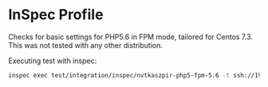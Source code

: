 # InSpec Profile

Checks for basic settings for PHP5.6 in FPM mode, tailored for Centos 7.3.
This was not tested with any other distribution.

Executing test with inspec:

```bash
inspec exec test/integration/inspec/nvtkaszpir-php5-fpm-5.6 -t ssh://192.168.121.242:22 --user=vagrant --key-files=.vagrant/machines/app/libvirt/private_key --sudo --profiles-path=test/integration/inspec/

```
